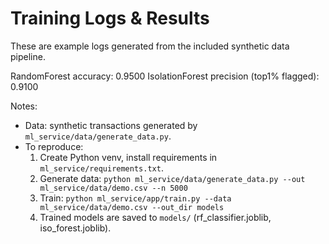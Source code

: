 # Training Logs & Results

These are example logs generated from the included synthetic data pipeline.

RandomForest accuracy: 0.9500
IsolationForest precision (top1% flagged): 0.9100

Notes:
- Data: synthetic transactions generated by `ml_service/data/generate_data.py`.
- To reproduce:
  1. Create Python venv, install requirements in `ml_service/requirements.txt`.
  2. Generate data: `python ml_service/data/generate_data.py --out ml_service/data/demo.csv --n 5000`
  3. Train: `python ml_service/app/train.py --data ml_service/data/demo.csv --out_dir models`
  4. Trained models are saved to `models/` (rf_classifier.joblib, iso_forest.joblib).

